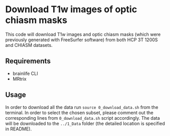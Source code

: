 # Download T1w images of optic chiasm masks

This code will download T1w images and optic chiasm masks (which were previously generated with FreeSurfer software) from both HCP 3T 1200S and CHIASM datasets.

## Requirements
- brainlife CLI
- MRtrix

## Usage
In order to download all the data run `source 0_download_data.sh` from the terminal. In order to select the chosen subset, please comment out the corresponding lines from `0_download_data.sh` script accordingly. The data will be downloaded to the `../1_Data` folder (the detailed location is specified in README).
